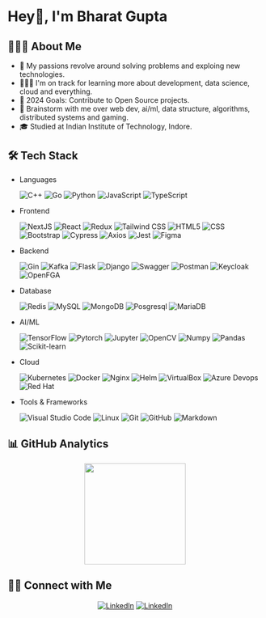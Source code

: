 # Hey👋, I'm Bharat Gupta

## 👨🏻‍💻 About Me

- 🤔 My passions revolve around solving problems and exploing new technologies.
- 👨🏽‍💻 I'm on track for learning more about development, data science, cloud and everything.
- 🥅 2024 Goals: Contribute to Open Source projects.
- 💬 Brainstorm with me over web dev, ai/ml, data structure, algorithms, distributed systems and gaming.
- 🎓 Studied at Indian Institute of Technology, Indore.

## 🛠 Tech Stack

- Languages

  ![C++](https://img.shields.io/badge/C%2B%2B-00599C?style=for-the-badge&logo=c%2B%2B&logoColor=white)
  ![Go](https://img.shields.io/badge/Go-00ADD8?style=for-the-badge&logo=go&logoColor=white)
  ![Python](https://img.shields.io/badge/Python-FFD43B?style=for-the-badge&logo=python&logoColor=blue)
  ![JavaScript](https://img.shields.io/badge/JavaScript-323330?style=for-the-badge&logo=javascript&logoColor=F7DF1E)
  ![TypeScript](https://img.shields.io/badge/TypeScript-007ACC?style=for-the-badge&logo=typescript&logoColor=white)

- Frontend

  ![NextJS](https://img.shields.io/badge/next%20js-000000?style=for-the-badge&logo=nextdotjs&logoColor=white)
  ![React](https://img.shields.io/badge/React-20232A?style=for-the-badge&logo=react&logoColor=61DAFB)
  ![Redux](https://img.shields.io/badge/Redux-593D88?style=for-the-badge&logo=redux&logoColor=white)
  ![Tailwind CSS](https://img.shields.io/badge/Tailwind_CSS-38B2AC?style=for-the-badge&logo=tailwind-css&logoColor=white)
  ![HTML5](https://img.shields.io/badge/HTML5-E34F26?style=for-the-badge&logo=html5&logoColor=white)
  ![CSS](https://img.shields.io/badge/CSS3-1572B6?style=for-the-badge&logo=css3&logoColor=white)
  ![Bootstrap](https://img.shields.io/badge/-Bootstrap-000000?style=for-the-badge&logo=bootstrap)
  ![Cypress](https://img.shields.io/badge/Cypress-17202C?style=for-the-badge&logo=cypress&logoColor=white)
  ![Axios](https://img.shields.io/badge/axios-671ddf?&style=for-the-badge&logo=axios&logoColor=white)
  ![Jest](https://img.shields.io/badge/Jest-C21325?style=for-the-badge&logo=jest&logoColor=white)
  ![Figma](https://img.shields.io/badge/Figma-F24E1E?style=for-the-badge&logo=figma&logoColor=white)

- Backend

  ![Gin](https://img.shields.io/badge/Gin-008ECF?style=for-the-badge&logo=gin&logoColor=white)
  ![Kafka](https://img.shields.io/badge/Apache_Kafka-231F20?style=for-the-badge&logo=apache-kafka&logoColor=white)
  ![Flask](https://img.shields.io/badge/Flask-000000?style=for-the-badge&logo=flask&logoColor=white)
  ![Django](https://img.shields.io/badge/Django-092E20?style=for-the-badge&logo=django&logoColor=green)
  ![Swagger](https://img.shields.io/badge/Swagger-85EA2D?style=for-the-badge&logo=Swagger&logoColor=white)
  ![Postman](https://img.shields.io/badge/Postman-FF6C37?style=for-the-badge&logo=postman&logoColor=white)
  ![Keycloak](https://img.shields.io/badge/Keycloak-4D4D4D?style=for-the-badge&logo=keycloak&logoColor=white)
  ![OpenFGA](https://img.shields.io/badge/OpenFGA-7FFF00?style=for-the-badge)

- Database

  ![Redis](https://img.shields.io/badge/redis-%23DD0031.svg?&style=for-the-badge&logo=redis&logoColor=white)
  ![MySQL](https://img.shields.io/badge/MySQL-005C84?style=for-the-badge&logo=mysql&logoColor=white)
  ![MongoDB](https://img.shields.io/badge/MongoDB-4EA94B?style=for-the-badge&logo=mongodb&logoColor=white)
  ![Posgresql](https://img.shields.io/badge/PostgreSQL-316192?style=for-the-badge&logo=postgresql&logoColor=white)
  ![MariaDB](https://img.shields.io/badge/MariaDB-003545?style=for-the-badge&logo=mariadb&logoColor=white)

- AI/ML

  ![TensorFlow](https://img.shields.io/badge/TensorFlow-FF6F00?style=for-the-badge&logo=tensorflow&logoColor=white)
  ![Pytorch](https://img.shields.io/badge/PyTorch-EE4C2C?style=for-the-badge&logo=pytorch&logoColor=white)
  ![Jupyter](https://img.shields.io/badge/Jupyter-F37626.svg?&style=for-the-badge&logo=Jupyter&logoColor=white)
  ![OpenCV](https://img.shields.io/badge/OpenCV-27338e?style=for-the-badge&logo=OpenCV&logoColor=white)
  ![Numpy](https://img.shields.io/badge/Numpy-777BB4?style=for-the-badge&logo=numpy&logoColor=white)
  ![Pandas](https://img.shields.io/badge/Pandas-2C2D72?style=for-the-badge&logo=pandas&logoColor=white)
  ![Scikit-learn](https://img.shields.io/badge/scikit_learn-F7931E?style=for-the-badge&logo=scikit-learn&logoColor=white)

- Cloud

  ![Kubernetes](https://img.shields.io/badge/Kubernetes-3069DE?style=for-the-badge&logo=kubernetes&logoColor=white)
  ![Docker](https://img.shields.io/badge/Docker-2CA5E0?style=for-the-badge&logo=docker&logoColor=white)
  ![Nginx](https://img.shields.io/badge/Nginx-009639?style=for-the-badge&logo=nginx&logoColor=white)
  ![Helm](https://img.shields.io/badge/Helm-0F1689?style=for-the-badge&logo=Helm&labelColor=0F1689)
  ![VirtualBox](https://img.shields.io/badge/VirtualBox-21416b?style=for-the-badge&logo=VirtualBox&logoColor=white)
  ![Azure Devops](https://img.shields.io/badge/Azure_DevOps-0078D7?style=for-the-badge&logo=azure-devops&logoColor=white)
  ![Red Hat](https://img.shields.io/badge/Red%20Hat-EE0000?style=for-the-badge&logo=redhat&logoColor=white)

- Tools & Frameworks

  ![Visual Studio Code](https://img.shields.io/badge/Visual_Studio_Code-0078D4?style=for-the-badge&logo=visual%20studio%20code&logoColor=white)
  ![Linux](https://img.shields.io/badge/Linux-FCC624?style=for-the-badge&logo=linux&logoColor=black)
  ![Git](https://img.shields.io/badge/GIT-E44C30?style=for-the-badge&logo=git&logoColor=white)
  ![GitHub](https://img.shields.io/badge/-GitHub-000000?style=for-the-badge&logo=github)
  ![Markdown](https://img.shields.io/badge/Markdown-000000?style=for-the-badge&logo=markdown&logoColor=white)

## 📊 GitHub Analytics

<div align="center">
  <!-- <img height=200 align="center" src="https://github-readme-stats.vercel.app/api?username=Bharatkgupta&show_icons=true&hide_border=true&rank_icon=github&theme=transparent" /> -->
  <img height=200 align="center" src="https://github-readme-stats.vercel.app/api/top-langs?username=Bharatkgupta&layout=compact&hide_border=true&theme=transparent&size_weight=0.5&count_weight=0.5&langs_count=10&card_width=320" />
</div>

## 🤝🏻 Connect with Me

<div align="center">
  <a href="https://linkedin.com/in/bharatkgupta"><img alt="LinkedIn" align="center" src="https://img.shields.io/badge/LinkedIn-0077B5?style=for-the-badge&logo=linkedin&logoColor=white" /></a>
  <a href="mailto:bharatkgupta2000@gmail.com"><img alt="LinkedIn" align="center" src="https://img.shields.io/badge/Gmail-EA4335?style=for-the-badge&logo=gmail&logoColor=white" /></a>
</div>

<!-- [![Profile Views](https://visitcount.itsvg.in/api?id=Bharatkgupta&label=Profile%20Views&color=1&icon=5&pretty=false)](https://visitcount.itsvg.in) -->
